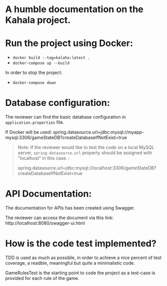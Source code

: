 # A humble documentation on the Kahala project.

# Run the project using Docker:

- `docker build --tag=kalaha:latest .`
- `docker-compose up --build`

In order to stop the project:

- `docker-compose down`

# Database configuration:

The reviewer can find the basic database configuration in `application.properties` file.

If Docker will be used:
spring.datasource.url=jdbc:mysql://myapp-mysql:3306/gameStateDB?createDatabaseIfNotExist=true

> Note: If the reviewer would like to test the code on a local MySQL
> server, `spring.datasource.url` property should be assigned with
> "localhost" in this case. :
>
>spring.datasource.url=jdbc:mysql://localhost:3306/gameStateDB?createDatabaseIfNotExist=true

# API Documentation:

The documentation for APIs has been created using Swagger.

The reviewer can access the document via this link:
http://localhost:8080/swagger-ui.html

# How is the code test implemented?

TDD is used as much as possible, in order to achieve a nice percent of test coverage, a readble, meaningful but quite a
minimalistic code.

GameRulesTest is the starting point to code the project as a test-case is provided for each rule of the game.
 

